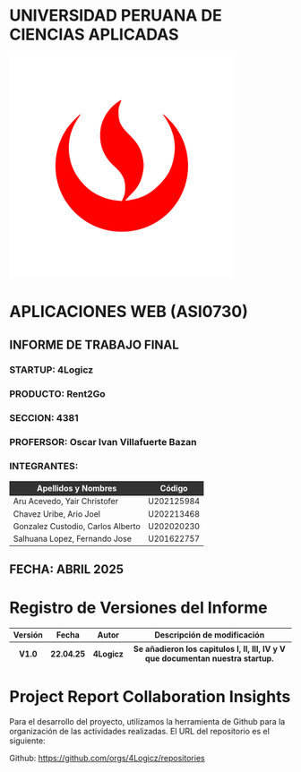 <div>

# UNIVERSIDAD PERUANA DE CIENCIAS APLICADAS

<img src="assets/upc_logo.svg"  style="width:400px; height:auto;" alt="">

# APLICACIONES WEB (ASI0730)

## INFORME DE TRABAJO FINAL

### STARTUP: 4Logicz
### PRODUCTO: Rent2Go
### SECCION: 4381
### PROFERSOR: Oscar Ivan Villafuerte Bazan
### INTEGRANTES:

<table>
  <thead>
    <tr>
      <th style="background-color: #333; color: #fff;">Apellidos y Nombres</th>
      <th style="background-color: #333; color: #fff;">Código</th>
    </tr>
  </thead>
  <tbody>
    <tr>
       <td>Aru Acevedo, Yair Christofer</td>
       <td>U202125984</td>
    </tr>
    <tr>
        <td>Chavez Uribe, Ario Joel</td>
        <td>U202213468</td>
    </tr>
    <tr>
       <td>Gonzalez Custodio, Carlos Alberto</td>
       <td>U202020230</td>
    </tr>
    <tr>
       <td>Salhuana Lopez, Fernando Jose</td>
       <td>U201622757</td>
    </tr>
  </tbody>
</table>

## FECHA: ABRIL 2025

</div>

# Registro de Versiones del Informe

<table>
    <thead>
        <tr>
            <th>Versión</th>
            <th>Fecha</th>
            <th>Autor</th>
            <th>Descripción de modificación</th>
        </tr>
<tr>
            <th>V1.0</th>
            <th>22.04.25</th>
            <th>4Logicz</th>
            <th>Se añadieron los capitulos I, II, III, IV y V que documentan nuestra startup.</th>
        </tr>
    </thead>
    <tbody></tbody>
</table>

# Project Report Collaboration Insights

Para el desarrollo del proyecto, utilizamos la herramienta de Github para la organización de las actividades realizadas. El URL del repositorio es el siguiente:

Github: https://github.com/orgs/4Logicz/repositories
